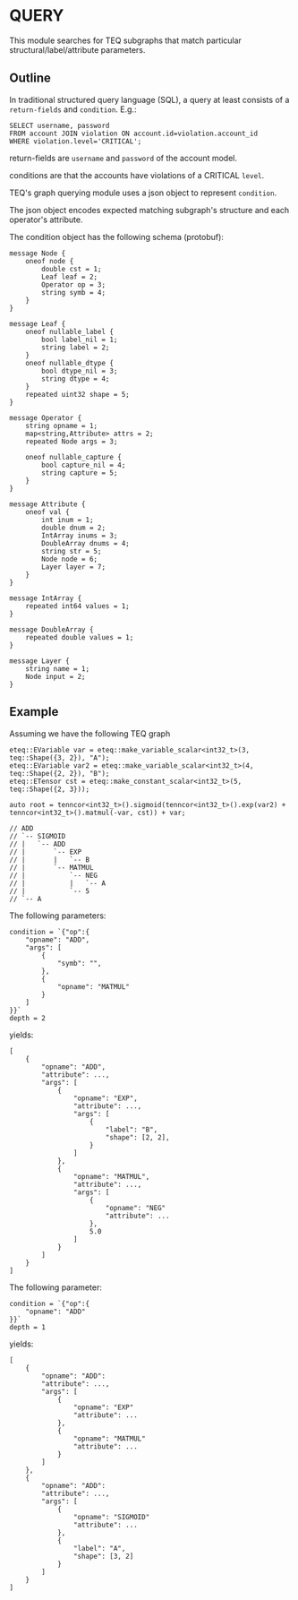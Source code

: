 # QUERY

This module searches for TEQ subgraphs that match particular structural/label/attribute parameters.

## Outline

In traditional structured query language (SQL), a query at least consists of a `return-fields` and `condition`. E.g.:

```
SELECT username, password
FROM account JOIN violation ON account.id=violation.account_id
WHERE violation.level='CRITICAL';
```

return-fields are `username` and `password` of the account model.

conditions are that the accounts have violations of a CRITICAL `level`.

TEQ's graph querying module uses a json object to represent `condition`.

The json object encodes expected matching subgraph's structure and each operator's attribute.

The condition object has the following schema (protobuf):

```
message Node {
    oneof node {
        double cst = 1;
        Leaf leaf = 2;
        Operator op = 3;
        string symb = 4;
    }
}

message Leaf {
    oneof nullable_label {
        bool label_nil = 1;
        string label = 2;
    }
    oneof nullable_dtype {
        bool dtype_nil = 3;
        string dtype = 4;
    }
    repeated uint32 shape = 5;
}

message Operator {
    string opname = 1;
    map<string,Attribute> attrs = 2;
    repeated Node args = 3;

    oneof nullable_capture {
        bool capture_nil = 4;
        string capture = 5;
    }
}

message Attribute {
    oneof val {
        int inum = 1;
        double dnum = 2;
        IntArray inums = 3;
        DoubleArray dnums = 4;
        string str = 5;
        Node node = 6;
        Layer layer = 7;
    }
}

message IntArray {
    repeated int64 values = 1;
}

message DoubleArray {
    repeated double values = 1;
}

message Layer {
    string name = 1;
    Node input = 2;
}
```

## Example

Assuming we have the following TEQ graph

```
eteq::EVariable var = eteq::make_variable_scalar<int32_t>(3, teq::Shape({3, 2}), "A");
eteq::EVariable var2 = eteq::make_variable_scalar<int32_t>(4, teq::Shape({2, 2}), "B");
eteq::ETensor cst = eteq::make_constant_scalar<int32_t>(5, teq::Shape({2, 3}));

auto root = tenncor<int32_t>().sigmoid(tenncor<int32_t>().exp(var2) + tenncor<int32_t>().matmul(-var, cst)) + var;

// ADD
// `-- SIGMOID
// |   `-- ADD
// |       `-- EXP
// |       |   `-- B
// |       `-- MATMUL
// |           `-- NEG
// |           |   `-- A
// |           `-- 5
// `-- A
```

The following parameters:

```
condition = `{"op":{
    "opname": "ADD",
    "args": [
        {
            "symb": "",
        },
        {
            "opname": "MATMUL"
        }
    ]
}}`
depth = 2
```

yields:

```
[
    {
        "opname": "ADD",
        "attribute": ...,
        "args": [
            {
                "opname": "EXP",
                "attribute": ...,
                "args": [
                    {
                        "label": "B",
                        "shape": [2, 2],
                    }
                ]
            },
            {
                "opname": "MATMUL",
                "attribute": ...,
                "args": [
                    {
                        "opname": "NEG"
                        "attribute": ...
                    },
                    5.0
                ]
            }
        ]
    }
]
```

The following parameter:

```
condition = `{"op":{
    "opname": "ADD"
}}`
depth = 1
```

yields:

```
[
    {
        "opname": "ADD":
        "attribute": ...,
        "args": [
            {
                "opname": "EXP"
                "attribute": ...
            },
            {
                "opname": "MATMUL"
                "attribute": ...
            }
        ]
    },
    {
        "opname": "ADD":
        "attribute": ...,
        "args": [
            {
                "opname": "SIGMOID"
                "attribute": ...
            },
            {
                "label": "A",
                "shape": [3, 2]
            }
        ]
    }
]
```
